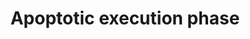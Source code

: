 ---
annotations:
- type: Pathway Ontology
  value: apoptotic cell death pathway
authors:
- MaintBot
- AlexanderPico
- MartijnVanIersel
- ReactomeTeam
- Anwesha
description: In the execution phase of apoptosis, effector caspases cleave vital cellular  proteins
  leading to the morphological changes that characterize apoptosis. These changes
  include destruction of the nucleus and other organelles, DNA fragmentation, chromatin
  condensation, cell shrinkage and cell detachment and  membrane blebbing (reviewed
  in Fischer et al., 2003).  View original pathway at [http://www.reactome.org/PathwayBrowser/#DIAGRAM=75153
  Reactome].
last-edited: 2021-01-25
organisms:
- Homo sapiens
redirect_from:
- /index.php/Pathway:WP1784
- /instance/WP1784
schema-jsonld:
- '@context': https://schema.org/
  '@id': https://wikipathways.github.io/pathways/WP1784.html
  '@type': Dataset
  creator:
    '@type': Organization
    name: WikiPathways
  description: In the execution phase of apoptosis, effector caspases cleave vital
    cellular  proteins leading to the morphological changes that characterize apoptosis.
    These changes include destruction of the nucleus and other organelles, DNA fragmentation,
    chromatin condensation, cell shrinkage and cell detachment and  membrane blebbing
    (reviewed in Fischer et al., 2003).  View original pathway at [http://www.reactome.org/PathwayBrowser/#DIAGRAM=75153
    Reactome].
  keywords:
  - 'DFFA(118-331) '
  - PAK2(213-524)
  - DSG1(50-888)
  - 'CASP8(217-374) '
  - active caspase-3
  - CLSPN(1073-1332)
  - Caspase-3
  - PLEC(1-2395)
  - VIM(2-429)
  - LMNA(231-664)
  - PRKCD(1-329)
  - (117)
  - chromatin
  - DSG3(782-999)
  - Caspase-7
  - DBNL(362-431)
  - 'HIST1H1C '
  - PRKCQ
  - CTNNB1(116-376)
  - 'DFFA '
  - BMX(243-675)
  - BIRC2(373-618)
  - 'DFFB '
  - VIM(260-466)
  - DSG3(50-781)
  - DBNL(1-361)
  - APC
  - STK24(1-313)
  - ADD1
  - with chromatin
  - Lamin A
  - GAS2(280-313)
  - ADD1(1-633)
  - 'KPNA1 '
  - OCLN(321-522)
  - GSN
  - GAS2
  - VIM(2-85)
  - PTK2(773-1052)
  - CDH1(751-882)
  - 'CTNNB1 '
  - GSN(28-403)
  - STK24
  - VIM(2-259)
  - active caspase-6
  - DSP
  - DFFA(118-224)
  - CLSPN(1-1072)
  - MST4(306-416)
  - 'HIST1H1B '
  - DFF40
  - Caspase-3, Caspase-7
  - BCAP31(2-164)
  - HMGB1/HMGB2- bound
  - ADD1(634-737)
  - PRKCD
  - 'HMGB2 '
  - 'DNA '
  - 'CASP6(194-293) '
  - caspase-3-cleaved
  - ACIN1
  - PRKCD(330-676)
  - GSN(404-782)
  - DNA
  - 'HIST1H1A '
  - OCLN(1-320)
  - OCLN
  - VIM(430-466)
  - Caspase cleaved DFFA
  - APC(778-2843)
  - SATB1
  - chromatin DNA
  - active caspase-8
  - CLSPN
  - DFFA
  - DSG3
  - 'CASP7(207-303) '
  - TJP2(?-?)
  - CDH1(155-882)
  - 'CASP3(29-175) '
  - BCAP31(2-245)
  - p-T402-PAK2(213-524)
  - 'KPNB1 '
  - PRKCQ(355-706)
  - DFF cleaved DNA
  - FNTA(1-59)
  - PTK2(1-772)
  - p-5S-PAK2(2-212)
  - 'DFF40 homooligomer '
  - 'CASP7(24-198) '
  - MAPT(422-758)
  - PLEC(2396-4684)
  - DFFA(225-331)
  - CDH1(155-750)
  - BMX(1-242)
  - 'HIST1H1D '
  - BCAP31(165-237)
  - ROCK1(1114-1354)
  - STK24(314-443)
  - DFFA(1-117)
  - DFFB
  - DBNL
  - homodimer/homooligomer
  - ATP
  - 'DFFA(1-117) '
  - 'H1F0 '
  - beta-catenin
  - LMNB1
  - APC(1-777)
  - DFF40 homodimer
  - ROCK1
  - PLEC
  - ROCK1(1-1113)
  - DSP(?-?)
  - BIRC2(1-372)
  - SATB1(255-763)
  - DFF40 associated
  - BMX
  - VIM(86-466)
  - 'DFFA(225-331) '
  - LMNB1(1-231)
  - TJP2
  - complex
  - PKP1(?-?)
  - LMNB1(232-586)
  - 'CASP8(385-479) '
  - importin-alpha:importin-beta
  - BCAP31(238-246)
  - the
  - SPTAN1
  - MAPT
  - 'HIST1H1E '
  - importin-alpha:importin-beta complex
  - DSG1
  - PKP1
  - TJP1
  - CTNNB1(1-115)
  - DNM1L
  - 'CASP3(176-277) '
  - DFF:associated
  - GAS2(1-279)
  - with
  - MST4(1-305)
  - 'DFFA(118-224) '
  - PTK2
  - 'HMGB1 '
  - FNTA(59-379)
  - SATB1(1-254)
  - ACIN1(1-1093)
  - 'CASP6(24-179) '
  - MST4
  - LMNA(1-230)
  - ACIN1(1094-1341)
  - 'DFF cleaved DNA fragments '
  - HMGB1/HMGB2
  - SPTAN1(1186-2472)
  - VIM
  - p-5S-PAK2
  - DSG2(?-1118)
  - MAPT(2-421)
  - ADP
  - Histone H1 bound
  - FNTA(2-379)
  - 'DFFA(1-?) '
  - DFFA:DFFB
  - BIRC2
  - DSG2
  - active caspase-7
  - DSG1(889-1049)
  - PRKCQ(1-354)
  - PAK2
  - DFFA (117,224):DFFB
  - SPTAN1(1-1185)
  - TJP1 (?-?)
  license: CC0
  name: Apoptotic execution phase
seo: CreativeWork
title: Apoptotic execution phase
wpid: WP1784
---